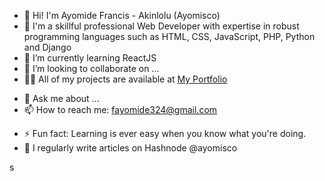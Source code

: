 <!-- ### Hi there

**Ayomisco/Ayomisco** is a ✨ _special_ ✨ repository because its `README.md` (this file) appears on your GitHub profile.

Here are some ideas to get you started:
 -->

- 👋 Hi! I'm Ayomide Francis - Akinlolu (Ayomisco)
- 🔭 I'm a skillful professional Web Developer with expertise in robust programming languages such as HTML, CSS, JavaScript, PHP, Python and Django
- 🌱 I’m currently learning ReactJS
- 👯 I’m looking to collaborate on ...
- 👨‍💻 All of my projects are available at [My Portfolio]()

<!-- - 🤔 I’m looking for help with ... -->

- 💬 Ask me about ...
- 📫 How to reach me: fayomide324@gmail.com

<!-- - 😄 Pronouns: ... -->

- ⚡ Fun fact: Learning is ever easy when you know what you're doing.
- 📝 I regularly write articles on Hashnode @ayomisco

s
